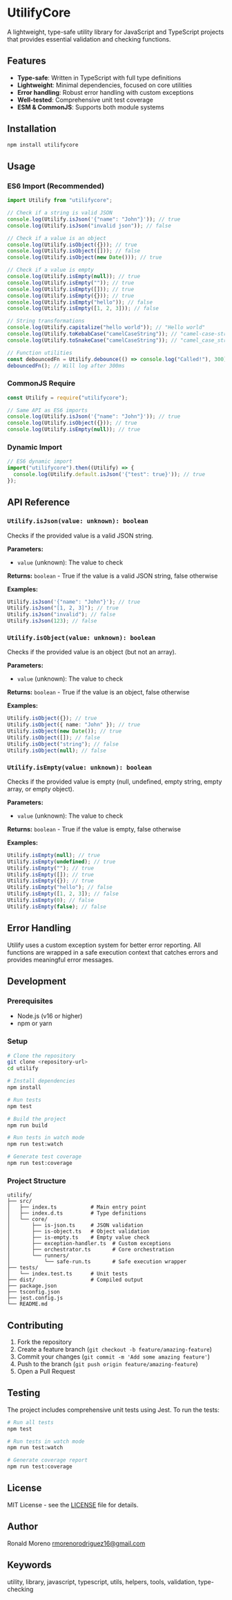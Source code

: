 # UtilifyCore

A lightweight, type-safe utility library for JavaScript and TypeScript projects that provides essential validation and checking functions.

## Features

- **Type-safe**: Written in TypeScript with full type definitions
- **Lightweight**: Minimal dependencies, focused on core utilities
- **Error handling**: Robust error handling with custom exceptions
- **Well-tested**: Comprehensive unit test coverage
- **ESM & CommonJS**: Supports both module systems

## Installation

```bash
npm install utilifycore
```

## Usage

### ES6 Import (Recommended)

```typescript
import Utilify from "utilifycore";

// Check if a string is valid JSON
console.log(Utilify.isJson('{"name": "John"}')); // true
console.log(Utilify.isJson("invalid json")); // false

// Check if a value is an object
console.log(Utilify.isObject({})); // true
console.log(Utilify.isObject([])); // false
console.log(Utilify.isObject(new Date())); // true

// Check if a value is empty
console.log(Utilify.isEmpty(null)); // true
console.log(Utilify.isEmpty("")); // true
console.log(Utilify.isEmpty([])); // true
console.log(Utilify.isEmpty({})); // true
console.log(Utilify.isEmpty("hello")); // false
console.log(Utilify.isEmpty([1, 2, 3])); // false

// String transformations
console.log(Utilify.capitalize("hello world")); // "Hello world"
console.log(Utilify.toKebabCase("camelCaseString")); // "camel-case-string"
console.log(Utilify.toSnakeCase("camelCaseString")); // "camel_case_string"

// Function utilities
const debouncedFn = Utilify.debounce(() => console.log("Called!"), 300);
debouncedFn(); // Will log after 300ms
```

### CommonJS Require

```javascript
const Utilify = require("utilifycore");

// Same API as ES6 imports
console.log(Utilify.isJson('{"name": "John"}')); // true
console.log(Utilify.isObject({})); // true
console.log(Utilify.isEmpty(null)); // true
```

### Dynamic Import

```javascript
// ES6 dynamic import
import("utilifycore").then((Utilify) => {
  console.log(Utilify.default.isJson('{"test": true}')); // true
});
```

## API Reference

### `Utilify.isJson(value: unknown): boolean`

Checks if the provided value is a valid JSON string.

**Parameters:**

- `value` (unknown): The value to check

**Returns:** `boolean` - True if the value is a valid JSON string, false otherwise

**Examples:**

```typescript
Utilify.isJson('{"name": "John"}'); // true
Utilify.isJson("[1, 2, 3]"); // true
Utilify.isJson("invalid"); // false
Utilify.isJson(123); // false
```

### `Utilify.isObject(value: unknown): boolean`

Checks if the provided value is an object (but not an array).

**Parameters:**

- `value` (unknown): The value to check

**Returns:** `boolean` - True if the value is an object, false otherwise

**Examples:**

```typescript
Utilify.isObject({}); // true
Utilify.isObject({ name: "John" }); // true
Utilify.isObject(new Date()); // true
Utilify.isObject([]); // false
Utilify.isObject("string"); // false
Utilify.isObject(null); // false
```

### `Utilify.isEmpty(value: unknown): boolean`

Checks if the provided value is empty (null, undefined, empty string, empty array, or empty object).

**Parameters:**

- `value` (unknown): The value to check

**Returns:** `boolean` - True if the value is empty, false otherwise

**Examples:**

```typescript
Utilify.isEmpty(null); // true
Utilify.isEmpty(undefined); // true
Utilify.isEmpty(""); // true
Utilify.isEmpty([]); // true
Utilify.isEmpty({}); // true
Utilify.isEmpty("hello"); // false
Utilify.isEmpty([1, 2, 3]); // false
Utilify.isEmpty(0); // false
Utilify.isEmpty(false); // false
```

## Error Handling

Utilify uses a custom exception system for better error reporting. All functions are wrapped in a safe execution context that catches errors and provides meaningful error messages.

## Development

### Prerequisites

- Node.js (v16 or higher)
- npm or yarn

### Setup

```bash
# Clone the repository
git clone <repository-url>
cd utilify

# Install dependencies
npm install

# Run tests
npm test

# Build the project
npm run build

# Run tests in watch mode
npm run test:watch

# Generate test coverage
npm run test:coverage
```

### Project Structure

```
utilify/
├── src/
│   ├── index.ts           # Main entry point
│   ├── index.d.ts         # Type definitions
│   └── core/
│       ├── is-json.ts     # JSON validation
│       ├── is-object.ts   # Object validation
│       ├── is-empty.ts    # Empty value check
│       ├── exception-handler.ts  # Custom exceptions
│       ├── orchestrator.ts       # Core orchestration
│       └── runners/
│           └── safe-run.ts       # Safe execution wrapper
├── tests/
│   └── index.test.ts      # Unit tests
├── dist/                  # Compiled output
├── package.json
├── tsconfig.json
├── jest.config.js
└── README.md
```

## Contributing

1. Fork the repository
2. Create a feature branch (`git checkout -b feature/amazing-feature`)
3. Commit your changes (`git commit -m 'Add some amazing feature'`)
4. Push to the branch (`git push origin feature/amazing-feature`)
5. Open a Pull Request

## Testing

The project includes comprehensive unit tests using Jest. To run the tests:

```bash
# Run all tests
npm test

# Run tests in watch mode
npm run test:watch

# Generate coverage report
npm run test:coverage
```

## License

MIT License - see the [LICENSE](LICENSE) file for details.

## Author

Ronald Moreno <rmorenorodriguez16@gmail.com>

## Keywords

utility, library, javascript, typescript, utils, helpers, tools, validation, type-checking
